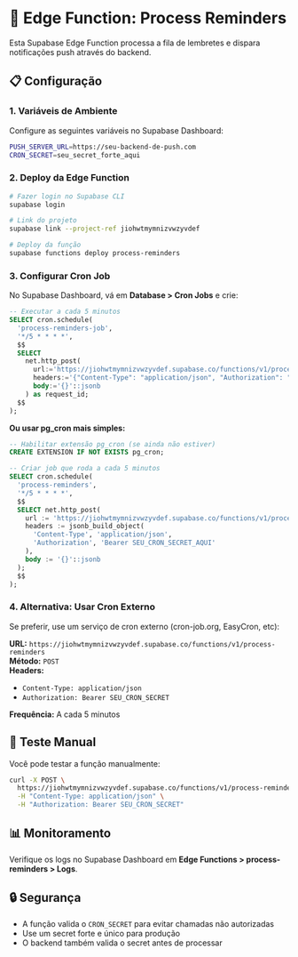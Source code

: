 # 🔔 Edge Function: Process Reminders

Esta Supabase Edge Function processa a fila de lembretes e dispara notificações push através do backend.

## 📋 Configuração

### 1. Variáveis de Ambiente

Configure as seguintes variáveis no Supabase Dashboard:

```bash
PUSH_SERVER_URL=https://seu-backend-de-push.com
CRON_SECRET=seu_secret_forte_aqui
```

### 2. Deploy da Edge Function

```bash
# Fazer login no Supabase CLI
supabase login

# Link do projeto
supabase link --project-ref jiohwtmymnizvwzyvdef

# Deploy da função
supabase functions deploy process-reminders
```

### 3. Configurar Cron Job

No Supabase Dashboard, vá em **Database > Cron Jobs** e crie:

```sql
-- Executar a cada 5 minutos
SELECT cron.schedule(
  'process-reminders-job',
  '*/5 * * * *',
  $$
  SELECT
    net.http_post(
      url:='https://jiohwtmymnizvwzyvdef.supabase.co/functions/v1/process-reminders',
      headers:='{"Content-Type": "application/json", "Authorization": "Bearer SEU_CRON_SECRET"}'::jsonb,
      body:='{}'::jsonb
    ) as request_id;
  $$
);
```

**Ou usar pg_cron mais simples:**

```sql
-- Habilitar extensão pg_cron (se ainda não estiver)
CREATE EXTENSION IF NOT EXISTS pg_cron;

-- Criar job que roda a cada 5 minutos
SELECT cron.schedule(
  'process-reminders',
  '*/5 * * * *',
  $$ 
  SELECT net.http_post(
    url := 'https://jiohwtmymnizvwzyvdef.supabase.co/functions/v1/process-reminders',
    headers := jsonb_build_object(
      'Content-Type', 'application/json',
      'Authorization', 'Bearer SEU_CRON_SECRET_AQUI'
    ),
    body := '{}'::jsonb
  );
  $$
);
```

### 4. Alternativa: Usar Cron Externo

Se preferir, use um serviço de cron externo (cron-job.org, EasyCron, etc):

**URL:** `https://jiohwtmymnizvwzyvdef.supabase.co/functions/v1/process-reminders`  
**Método:** `POST`  
**Headers:** 
- `Content-Type: application/json`
- `Authorization: Bearer SEU_CRON_SECRET`

**Frequência:** A cada 5 minutos

## 🧪 Teste Manual

Você pode testar a função manualmente:

```bash
curl -X POST \
  https://jiohwtmymnizvwzyvdef.supabase.co/functions/v1/process-reminders \
  -H "Content-Type: application/json" \
  -H "Authorization: Bearer SEU_CRON_SECRET"
```

## 📊 Monitoramento

Verifique os logs no Supabase Dashboard em **Edge Functions > process-reminders > Logs**.

## 🔒 Segurança

- A função valida o `CRON_SECRET` para evitar chamadas não autorizadas
- Use um secret forte e único para produção
- O backend também valida o secret antes de processar

